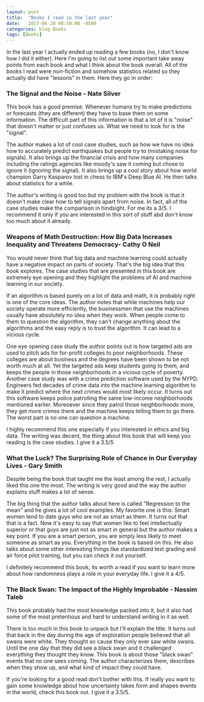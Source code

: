 ```yaml
---
layout: post
title:  "Books I read in the last year"
date:   2017-06-20 00:58:00 -0500
categories: blog Books
tags: [Books]
---
```


In the last year I actually ended up reading a few books (no, I don't
know how I did it either). Here I'm going to list out some important
take away points from each book and what I think about the book overall.
All of the books I read were non-fiction and somehow statistics related
so they actually did have "lessons" in them. Here they go in order:

<h3>The Signal and the Noise - Nate Silver</h3>

This book has a good premise. Whenever humans try to make predictions or
forecasts (they are different) they have to base them on some information.
The difficult part of this information is that a lot of it is "noise" that
doesn't matter or just confuses us. What we need to look for is the "signal".

The author makes a lot of cool case studies, such as how we have no idea how to
accurately predict earthquakes but people try to (mistaking noise for signals).
It also brings up the financial crisis and how many companies including the
ratings agencies like moody's saw it coming but chose to ignore it (ignoring
the signal). It also brings up a cool story about how world champion Garry
Kasparov lost in chess to IBM's Deep Blue AI. He then talks about statistics
for a while.

The author's writing is good too but my problem with the book is that it
doesn't make clear how to tell signals apart from noise. In fact, all of
the case studies make the comparison in hindsight. For me its a 3/5. I 
recommend it only if you are interested in this sort of stuff abd don't know
too much about it already.

<h3>Weapons of Math Destruction: How Big Data Increases Inequality and Threatens
Democracy- Cathy O Neil</h3>

You would never think that big data and machine learning could actually have
a negative impact on parts of society. That's the big idea that this book
explores. The case studies that are presented in this book are extremely eye
opening and they highlight the problems of AI and machine learning in our
society.

If an algorithm is based purely on a lot of data and math, it is probably
right is one of the core ideas. The author notes that while machines help
our society operate more efficiently, the businessmen that use the machines
usually have absolutely no idea when they work. When people come to them to
question the algorithm, they can't change anything about the algorithms and
the easy reply is to trust the algorithm. It can lead to a vicious cycle.

One eye opening case study the author points out is how targeted ads are used
to pitch ads for for-profit colleges to poor neighborhoods. These colleges
are about business and the degrees have been shown to be not worth much at all.
Yet the targeted ads keep students going to them, and keeps the people in
those neighborhoods in a vicious cycle of poverty. Another case study was with a
crime prediction software used by the NYPD. Engineers fed decades of crime data
into the machine learning algorithm to make it predict where the next crimes
would most likely occur. It turns out this software keeps police patrolling the
same low-income neighborhoods mentioned earlier. Moreoever since they patrol
those neighborhoods more, they get more crimes there and the machine keeps
telling them to go there. The worst part is no one can question a machine.

I highly recommend this one especially if you interested in ethics and
big data. The writing was decent, the thing about this book that will keep
you reading is the case studies. I give it a 3.5/5

<h3>What the Luck? The Surprising Role of Chance in Our Everyday Lives - 
Gary Smith</h3>

Despite being the book that taught me the least among the rest, I actually
liked this one the most. The writing is very good and the way the author
explains stuff makes a lot of sense. 

The big thing that the author talks about here is called "Regression to the
mean" and he gives a lot of cool examples. My favorite one is this:
Smart women tend to date guys who are not as smart as them. It turns out
that that is a fact. Now it's easy to say that women like to feel 
intellectually superior or that guys are just not as smart in general but
the author makes a key point. If you are a smart person, you are simply less
likely to meet someone as smart as you. Everything in the book is based on this.
He also talks about some other interesting things like standardized test
grading and air force pilot training, but you can check it out yourself.

I definitely recommend this book, its worth a read if you want to learn more
about how randomness plays a role in your everyday life. I give it a 4/5.

<h3>The Black Swan: The Impact of the Highly Improbable - Nassim Taleb</h3>

This book probably had the most knowledge packed into it, but it also had
some of the most pretentious and hard to understand writing in it as well.

There is too much in this book to unpack but I'll explain the title. It turns
out that back in the day during the age of exploration people believed that
all swans were white. They thought so cause they only ever saw white swans.
Until the one day that they did see a black swan and it challenged everything
they thought they know. This book is about those "black swan" events that
no one sees coming. The author characterizes them, describes when they show up,
and what kind of impact they could have. 

If you're looking for a good read don't bother with this. If really you want to 
gain some knowledge about how uncertainty takes form and shapes events in 
the world, check this book out. I give it a 3.5/5.
